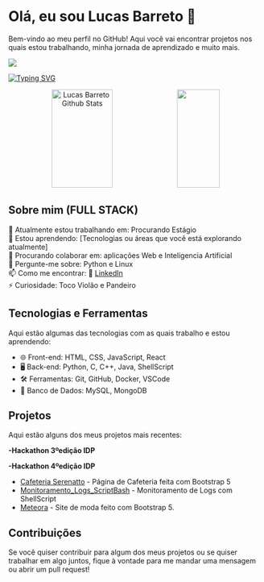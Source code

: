 # Olá, eu sou Lucas Barreto 👋

Bem-vindo ao meu perfil no GitHub! Aqui você vai encontrar projetos nos quais estou trabalhando, minha jornada de aprendizado e muito mais.

<img src="https://user-images.githubusercontent.com/73097560/115834477-dbab4500-a447-11eb-908a-139a6edaec5c.gif">

[![Typing SVG](https://readme-typing-svg.herokuapp.com/?color=8A2BE2&size=35&center=true&vCenter=true&width=1000&lines=Olá,+Meu+nome+é+Lucas+Barreto;E+estou+cursando+Ciência+da+Computação)](https://git.io/typing-svg)


<div align="center">  
  <img width="49%" height="195px" src="https://github-readme-stats.vercel.app/api?username=LucasB712&show_icons=true&count_private=true&hide_border=true&title_color=7B68EE&icon_color=7B68EE&text_color=c9d1d9&bg_color=0d1117" alt="Lucas Barreto Github Stats" /> 
  <img width="41%" height="195px" src="https://github-readme-stats.vercel.app/api/top-langs/?username=LucasB712&layout=compact&hide_border=true&title_color=7B68EE&text_color=c9d1d9&bg_color=0d1117" />
</div>

## Sobre mim (FULL STACK)

🔭 Atualmente estou trabalhando em: Procurando Estágio  
🌱 Estou aprendendo: [Tecnologias ou áreas que você está explorando atualmente]  
👯 Procurando colaborar em: aplicações Web e Inteligencia Artificial  
💬 Pergunte-me sobre: Python e Linux  
📫 Como me encontrar: 💼 [LinkedIn](https://linkedin.com/in/lucas-barreto-31017227b)  
⚡ Curiosidade: Toco Violão e Pandeiro 

## Tecnologias e Ferramentas

Aqui estão algumas das tecnologias com as quais trabalho e estou aprendendo:

- 🌐 Front-end: HTML, CSS, JavaScript, React
- 🖥️ Back-end: Python, C, C++, Java, ShellScript
- 🛠️ Ferramentas: Git, GitHub, Docker, VSCode
- 💾 Banco de Dados: MySQL, MongoDB

## Projetos

Aqui estão alguns dos meus projetos mais recentes:

**-Hackathon 3ºedição IDP**


**-Hackathon 4ºedição IDP**


- [Cafeteria Serenatto](https://github.com/LucasB712/Cafeteria_Selenium/) - Página de Cafeteria feita com Bootstrap 5
- [Monitoramento_Logs_ScriptBash](https://github.com/LucasB712/Monitorar_Logs_ShellScript) - Monitoramento de Logs com ShellScript
- [Meteora](https://github.com/LucasB712/Site_Meteora-Bootstrap5) - Site de moda feito com Bootstrap 5.

## Contribuições

Se você quiser contribuir para algum dos meus projetos ou se quiser trabalhar em algo juntos, fique à vontade para me mandar uma mensagem ou abrir um pull request!






